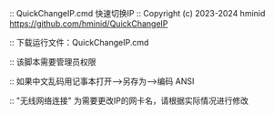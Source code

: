 
:: QuickChangeIP.cmd 快速切换IP
:: Copyright (c) 2023-2024 hminid <https://github.com/hminid/QuickChangeIP>

:: 下载运行文件：QuickChangeIP.cmd 

:: 该脚本需要管理员权限

:: 如果中文乱码用记事本打开-->另存为-->编码 ANSI

:: "无线网络连接" 为需要更改IP的网卡名，请根据实际情况进行修改
